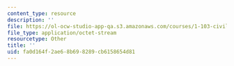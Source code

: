 ```yaml
---
content_type: resource
description: ''
file: https://ol-ocw-studio-app-qa.s3.amazonaws.com/courses/1-103-civil-engineering-materials-laboratory-spring-2004/fa0d164f2ae68b698289cb6158654d81_GroupA2.zip
file_type: application/octet-stream
resourcetype: Other
title: ''
uid: fa0d164f-2ae6-8b69-8289-cb6158654d81
---
```


